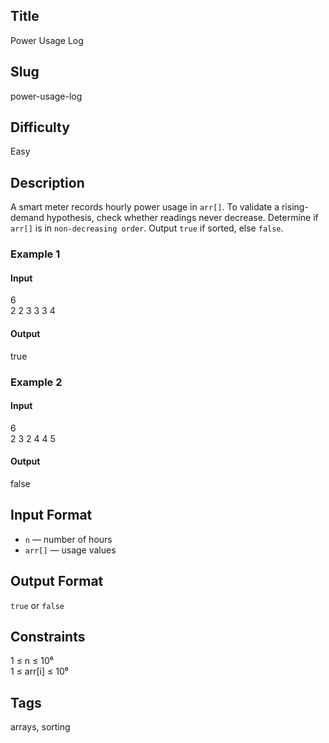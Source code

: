 ## Title
Power Usage Log

## Slug
power-usage-log

## Difficulty
Easy

## Description
A smart meter records hourly power usage in `arr[]`. To validate a rising-demand hypothesis, check whether readings never decrease. Determine if `arr[]` is in `non-decreasing order`. Output `true` if sorted, else `false`.

### Example 1
#### Input
6  
2 2 3 3 3 4
#### Output
true

### Example 2
#### Input
6  
2 3 2 4 4 5
#### Output
false

## Input Format
- `n` — number of hours  
- `arr[]` — usage values

## Output Format
`true` or `false`

## Constraints
1 ≤ n ≤ 10⁶  
1 ≤ arr[i] ≤ 10⁶

## Tags
arrays, sorting
